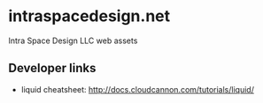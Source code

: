 # intraspacedesign.net
Intra Space Design LLC web assets

## Developer links
- liquid cheatsheet: http://docs.cloudcannon.com/tutorials/liquid/